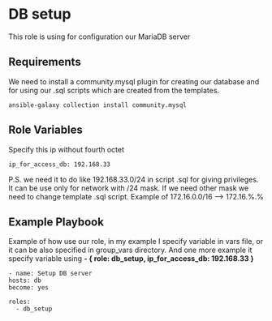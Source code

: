 DB setup
=========

This role is using for configuration our MariaDB server

Requirements
------------
We need to install a community.mysql plugin for creating our database and for using our .sql scripts which are created from the templates.
```
ansible-galaxy collection install community.mysql
```
Role Variables
--------------

Specify this ip without fourth octet
```
ip_for_access_db: 192.168.33
```

P.S. we need it to do like 192.168.33.0/24 in script .sql for giving privileges. It can be use only for network with /24 mask. If we need other mask we need to change template .sql script. Example of 172.16.0.0/16 --> 172.16.%.%


Example Playbook
----------------

Example of how use our role, in my example I specify variable in vars file, or it can be also specified in group_vars directory. And one more example it specify variable using __- { role: db_setup, ip_for_access_db: 192.168.33 }__

    - name: Setup DB server
    hosts: db
    become: yes

    roles:
      - db_setup


